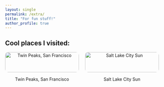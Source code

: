 ```yaml
---
layout: single
permalink: /extra/
title: "For fun stuff!"
author_profile: true
---
```


## Cool places I visited:

<!-- [Twin peaks, San Francicso](assets/images_extra/IMG_0049.jpg)
<br>[Salt Lake City Sun](assets/images_extra/IMG_9464.jpg) -->
<div style="display: grid; grid-template-columns: repeat(auto-fit, minmax(200px, 1fr)); gap: 20px; text-align: center;">
  
  <div>
    <img src="/assets/images_extra/IMG_0049.jpg" alt="Twin Peaks, San Francisco" style="width: 100%; border-radius: 10px;">
    <p>Twin Peaks, San Francisco</p>
  </div>
  
  <div>
    <img src="/assets/images_extra/IMG_9464.jpg" alt="Salt Lake City Sun" style="width: 100%; border-radius: 10px;">
    <p>Salt Lake City Sun</p>
  </div>

  <!-- Add more images below -->
  <!-- <div>
    <img src="assets/images_extra/IMG_1234.jpg" alt="Example Place" style="width: 100%; border-radius: 10px;">
    <p>Example Place</p>
  </div> -->

</div>
